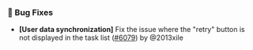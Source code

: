 ### 🐛 Bug Fixes

- **[User data synchronization]** Fix the issue where the "retry" button is not displayed in the task list ([#6079](https://github.com/nocobase/nocobase/pull/6079)) by @2013xile

